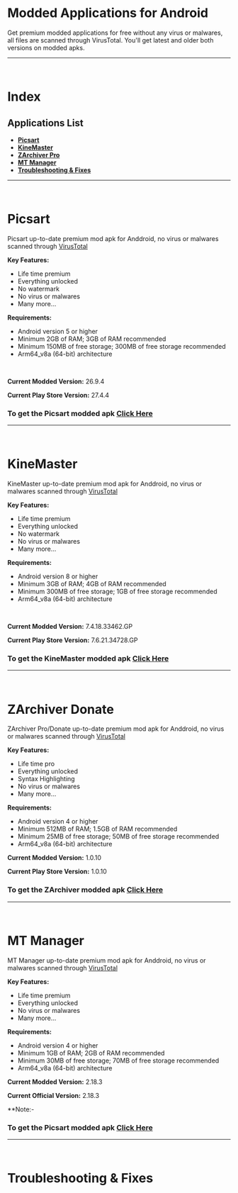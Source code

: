 # Modded Applications for Android
Get premium modded applications for free without any virus or malwares, all files are scanned through VirusTotal. You'll get latest and older both versions on modded apks.

---
<br>

# Index
## Applications List
- **[Picsart](#picsart)**
- **[KineMaster](#kinemaster)**
- **[ZArchiver Pro](#z-donate)**
- **[MT Manager](#mt-manager)**
- **[Troubleshooting & Fixes](#fixes)**

---
<br>

# Picsart <a name=picsart></a>
Picsart up-to-date premium mod apk for Anddroid, no virus or malwares scanned through [VirusTotal](https://www.virustotal.com/)

**Key Features:**
- Life time premium
- Everything unlocked
- No watermark
- No virus or malwares
- Many more...

**Requirements:**
- Android version 5 or higher
- Minimum 2GB of RAM; 3GB of RAM recommended
- Minimum 150MB of free storage; 300MB of free storage recommended
- Arm64_v8a (64-bit) architecture

<br>

**Current Modded Version:** 26.9.4

**Current Play Store Version:** 27.4.4

### To get the Picsart modded apk **[Click Here](https://.com)**

---
<br>

# KineMaster <a name=kinemaster></a>
KineMaster up-to-date premium mod apk for Anddroid, no virus or malwares scanned through [VirusTotal](https://www.virustotal.com/)

**Key Features:**
- Life time premium
- Everything unlocked
- No watermark
- No virus or malwares
- Many more...

**Requirements:**
- Android version 8 or higher
- Minimum 3GB of RAM; 4GB of RAM recommended
- Minimum 300MB of free storage; 1GB of free storage recommended
- Arm64_v8a (64-bit) architecture

<br>

**Current Modded Version:** 7.4.18.33462.GP

**Current Play Store Version:** 7.6.21.34728.GP

### To get the KineMaster modded apk **[Click Here](https://.com)**

---
<br>

# ZArchiver Donate <a name=z-donate></a>
ZArchiver Pro/Donate up-to-date premium mod apk for Anddroid, no virus or malwares scanned through [VirusTotal](https://www.virustotal.com/)

**Key Features:**
- Life time pro
- Everything unlocked
- Syntax Highlighting
- No virus or malwares
- Many more...

**Requirements:**
- Android version 4 or higher
- Minimum 512MB of RAM; 1.5GB of RAM recommended
- Minimum 25MB of free storage; 50MB of free storage recommended
- Arm64_v8a (64-bit) architecture

**Current Modded Version:** 1.0.10

**Current Play Store Version:** 1.0.10

### To get the ZArchiver modded apk **[Click Here](https://.com)**

---
<br>

# MT Manager <a name=mt-manager></a>
MT Manager up-to-date premium mod apk for Anddroid, no virus or malwares scanned through [VirusTotal](https://www.virustotal.com/)

**Key Features:**
- Life time premium
- Everything unlocked
- No virus or malwares
- Many more...

**Requirements:**
- Android version 4 or higher
- Minimum 1GB of RAM; 2GB of RAM recommended
- Minimum 30MB of free storage; 70MB of free storage recommended
- Arm64_v8a (64-bit) architecture

**Current Modded Version:** 2.18.3

**Current Official Version:** 2.18.3

**Note:-

### To get the Picsart modded apk **[Click Here](https://.com)**

---
<br>

# Troubleshooting & Fixes <a name=fixes></a>


